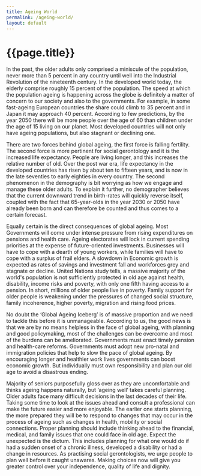 ```yaml
---
title: Ageing World
permalink: /ageing-world/
layout: default
---
```


<h1 class="page-title">{{page.title}}</h1>


In the past, the older adults only comprised a miniscule of the population, never more than 5 percent in any country until well into the Industrial Revolution of the nineteenth century. In the developed world today, the elderly comprise roughly 15 percent of the population. The speed at which the population ageing is happening across the globe is definitely a matter of concern to our society and also to the governments. For example, in some fast-ageing European countries the share could climb to 35 percent and in Japan it may approach 40 percent. According to few predictions, by the year 2050 there will be more people over the age of 60 than children under the age of 15 living on our planet. Most developed countries will not only have ageing populations, but also stagnant or declining one.


There are two forces behind global ageing, the first force is falling fertility. The second force is more pertinent for social gerontology and it is the increased life expectancy. People are living longer, and this increases the relative number of old. Over the post war era, life expectancy in the  developed countries has risen by about ten to fifteen years, and is now in the late seventies to early eighties in every country. The second phenomenon in the demography is bit worrying as how we engage and manage these older adults. To explain it further, no demographer believes that the current downward trend in birth-rates will quickly reverse itself, coupled with the fact that 65-year-olds in the year 2030 or 2050 have already been born and can therefore be counted and thus comes to a certain forecast.


Equally certain is the direct consequences of global ageing. Most Governments will come under intense pressure from rising expenditures on pensions and health care. Ageing electorates will lock in current spending priorities at the expense of future-oriented investments. Businesses will have to cope with a dearth of young workers, while families will have to cope with a surplus of frail elders. A slowdown in Economic growth is expected  as rates of savings and investment fall and workforces grey and stagnate or decline. United Nations study tells, a massive majority of the world's population is not sufficiently protected in old age against health, disability, income risks and poverty, with only one fifth having access to a pension. In short, millions of older people live in poverty. Family support for older people is weakening under the pressures of  changed social structure, family incoherence, higher poverty, migration and rising food prices.


No doubt the ‘Global Ageing Iceberg’ is of massive proportion and we need to tackle this before it is unmanageable. According to us, the good news is that we are by no means helpless in the face of global ageing, with planning and good policymaking, most of the challenges can be overcome and most of the burdens can be ameliorated. Governments must enact timely pension and health-care reforms. Governments must adopt new pro-natal and immigration policies that help to slow the pace of global ageing. By encouraging longer and healthier work lives governments can boost economic growth. But individually must own responsibility and plan our old age to avoid a disastrous ending. 


Majority of seniors purposefully gloss over as they are uncomfortable and thinks ageing happens naturally, but ‘ageing well’ takes careful planning. Older adults face many difficult decisions in the last decades of their life. Taking some time to look at the issues ahead and consult a professional can make the future easier and more enjoyable. The earlier one starts planning, the more prepared they will be to respond to changes that may occur in the process of ageing such as changes in health, mobility or social connections. Proper planning should include thinking ahead to the financial, medical, and family issues that one could face in old age. Expect the unexpected is the dictum. This includes planning for what one would do if had a sudden onset of a chronic illness, developed a disability or had a change in resources. As practising social gerontologists, we urge people to plan well before it caught unawares. Making choices now will give you greater control over your independence, quality of life and dignity.
